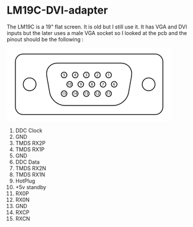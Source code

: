 # LM19C-DVI-adapter
The LM19C is a 19" flat screen. It is old but I still use it.
It has VGA and DVI inputs but the later uses a male VGA socket so I looked at the pcb and the pinout should be the following :

![Image of VGA plug](https://github.com/chrisnoisel/LM19C-DVI-adapter/raw/master/DE15_Connector_Pinout.png)

1. DDC Clock
2. GND
3. TMDS RX2P
4. TMDS RX1P
5. GND
6. DDC Data
7. TMDS RX2N
8. TMDS RX1N
9. HotPlug
10. +5v standby
11. RX0P
12. RX0N
13. GND
14. RXCP
15. RXCN